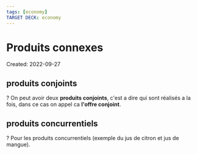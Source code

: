 ```yaml
---
tags: [economy] 
TARGET DECK: economy
---
```

# Produits connexes
Created: 2022-09-27

## produits conjoints
?
On peut avoir deux **produits conjoints**, c'est a dire qui sont réalisés a la fois, dans ce cas on appel ca **l'offre conjoint**.
<!--SR:!2022-10-20,18,270-->

## produits concurrentiels
?
Pour les produits concurrentiels (exemple du jus de citron et jus de mangue).
<!--SR:!2022-10-13,11,250-->